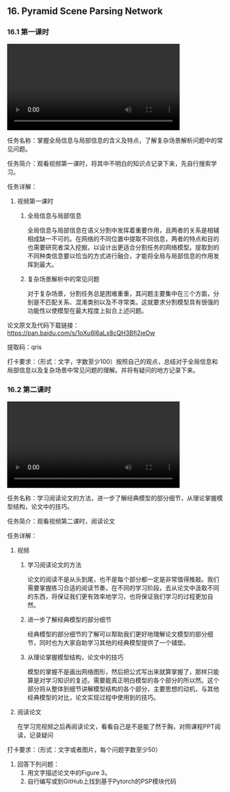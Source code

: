 ## 16. Pyramid Scene Parsing Network

### 16.1 第一课时

<video width=80%  controls >
	<source type="video/mp4" src="016-pyramid-scene-parsing-network/016-1.mp4">
</video>

任务名称：掌握全局信息与局部信息的含义及特点，了解复杂场景解析问题中的常见问题。

任务简介：观看视频第一课时，将其中不明白的知识点记录下来，先自行搜索学习。

任务详解：

1. 视频第一课时
   1. 全局信息与局部信息

      全局信息与局部信息在语义分割中发挥着重要作用，且两者的关系是相辅相成缺一不可的。在网络的不同位置中提取不同信息，两者的特点和目的也需要研究者深入挖掘，以设计出更适合分割任务的网络模型。提取到的不同种类信息要以恰当的方式进行融合，才能将全局与局部信息的作用发挥到最大。

   2. 复杂场景解析中的常见问题

      对于复杂场景，分割任务总是困难重重，其问题主要集中在三个方面，分别是不匹配关系、混淆类别以及不寻常类。这就要求分割模型具有很强的功能性以使模型在最大程度上拟合上述问题。 

论文原文及代码下载链接：https://pan.baidu.com/s/1oXu6l6aLx8cQH3Bfj2jeOw 

提取码：qris 

打卡要求：（形式：文字，字数至少100）按照自己的观点，总结对于全局信息和局部信息以及复杂场景中常见问题的理解。并将有疑问的地方记录下来。

### 16.2 第二课时

<video width=80%  controls >
	<source type="video/mp4" src="016-pyramid-scene-parsing-network/016-1.mp4">
</video>

任务名称：学习阅读论文的方法，进一步了解经典模型的部分细节，从理论掌握模型结构，论文中的技巧。

任务简介：观看视频第二课时，阅读论文

任务详解：

1. 视频
   1. 学习阅读论文的方法

      论文的阅读不是从头到尾，也不是每个部分都一定是非常值得推敲。我们需要掌握练习合适的阅读节奏，在不同的学习阶段，去从论文中汲取不同的东西，将保证我们更有效率地学习，也将保证我们学习的过程更加自然。

   2. 进一步了解经典模型的部分细节

      经典模型的部分细节的了解可以帮助我们更好地理解论文模型的部分细节，同时也为大家自助学习其他的经典模型提供了一个铺垫。

   3. 从理论掌握模型结构，论文中的技巧

      模型的掌握不是画出网络图形，然后把公式写出来就算掌握了，那样只能算是对学习知识的复述。需要能真正明白模型的各个部分的所以然。这个部分将从整体到细节讲解模型结构的各个部分，主要思想的动机，与其他经典模型的对比，论文实现过程中使用到的技巧。

2. 阅读论文

   在学习完视频之后再阅读论文，看看自己是不是能了然于胸，对照课程PPT阅读，记录疑问

打卡要求：（形式：文字或者图片，每个问题字数至少50）

1. 回答下列问题：
   1. 用文字描述论文中的Figure 3。
   2. 自行编写或到GitHub上找到基于Pytorch的PSP模块代码